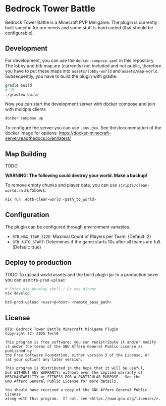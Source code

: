 # Bedrock Tower Battle
Bedrock Tower Battle is a Minecraft PVP Minigame.
The plugin is currently built specific for our needs and some stuff is hard coded (that should be configurable).
## Development
For development, you can use the `docker-compose.yaml` in this repository.
The lobby and btb map are (currently) not included and not public, therefore you have to put these maps into `assets/lobby-world` and `assets/map-world`.
Subsequently, you have to build the plugin with gradle:
```bash
gradle build
# OR
./gradlew build
```
Now you can start the development server with docker compose and join with multiple clients
```bash
docker compose up
```
To configure the server you can use `.env.dev`.
See the documentation of the docker image for options: https://docker-minecraft-server.readthedocs.io/en/latest/
## Map Building
TODO

**WARNING: The following could destroy your world. Make a backup!**

To remove empty chunks and player data, you can use `scripts/clean-world.sh` as follows:
```bash
nix run .#btb-clean-world <path_to_world>
```
## Configuration
The plugin can be configured through environment variables.
- `BTB_MAX_TEAM_SIZE`: Maximal Count of Players per Team. (Default: 2)
- `BTB_AUTO_START`: Determines if the game starts 10s after all teams are full. (Default: true)
## Deploy to production
TODO
To upload world assets and the build plugin jar to a production sever you can use `btb-prod-upload`:
```bash
# Enter nix develop shell / Or use direnv
nix develop

btb-prod-upload <user>@<host> <remote_base_path>
```
## License
```
BTB: Bedrock Tower Battle Minecraft Minigame Plugin
Copyright (C) 2025 Tert0

This program is free software: you can redistribute it and/or modify
it under the terms of the GNU Affero General Public License as published by
the Free Software Foundation, either version 3 of the License, or
(at your option) any later version.

This program is distributed in the hope that it will be useful,
but WITHOUT ANY WARRANTY; without even the implied warranty of
MERCHANTABILITY or FITNESS FOR A PARTICULAR PURPOSE.  See the
GNU Affero General Public License for more details.

You should have received a copy of the GNU Affero General Public License
along with this program.  If not, see <https://www.gnu.org/licenses/>.
```